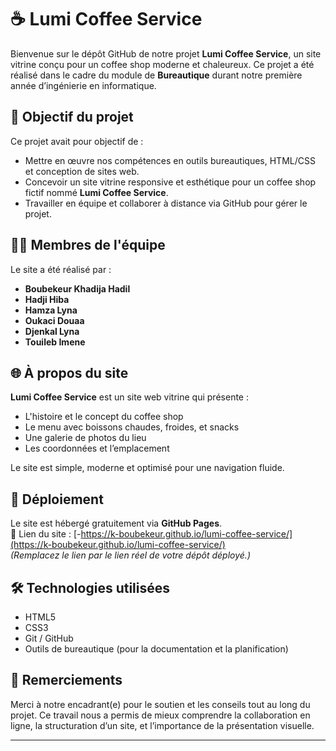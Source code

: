 # ☕ Lumi Coffee Service

Bienvenue sur le dépôt GitHub de notre projet **Lumi Coffee Service**, un site vitrine conçu pour un coffee shop moderne et chaleureux. Ce projet a été réalisé dans le cadre du module de **Bureautique** durant notre première année d’ingénierie en informatique.

## 🎯 Objectif du projet

Ce projet avait pour objectif de :

- Mettre en œuvre nos compétences en outils bureautiques, HTML/CSS et conception de sites web.
- Concevoir un site vitrine responsive et esthétique pour un coffee shop fictif nommé **Lumi Coffee Service**.
- Travailler en équipe et collaborer à distance via GitHub pour gérer le projet.

## 👩‍💻 Membres de l'équipe

Le site a été réalisé par :

- **Boubekeur Khadija Hadil**
- **Hadji Hiba**
- **Hamza Lyna**
- **Oukaci Douaa**
- **Djenkal Lyna**
- **Touileb Imene**

## 🌐 À propos du site

**Lumi Coffee Service** est un site web vitrine qui présente :

- L'histoire et le concept du coffee shop
- Le menu avec boissons chaudes, froides, et snacks
- Une galerie de photos du lieu
- Les coordonnées et l’emplacement

Le site est simple, moderne et optimisé pour une navigation fluide.

## 🚀 Déploiement

Le site est hébergé gratuitement via **GitHub Pages**.  
🔗 Lien du site : [-https://k-boubekeur.github.io/lumi-coffee-service/](https://k-boubekeur.github.io/lumi-coffee-service/)  
*(Remplacez le lien par le lien réel de votre dépôt déployé.)*

## 🛠️ Technologies utilisées

- HTML5
- CSS3
- Git / GitHub
- Outils de bureautique (pour la documentation et la planification)

## 📌 Remerciements

Merci à notre encadrant(e) pour le soutien et les conseils tout au long du projet. Ce travail nous a permis de mieux comprendre la collaboration en ligne, la structuration d’un site, et l’importance de la présentation visuelle.

---


